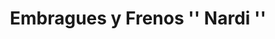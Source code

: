 ---
title: "Embragues y Frenos '' Nardi ''"
url: /ciudad-autonoma-de-buenos-aires/embragues-y-frenos-nardi/
shop: reparación de automóviles
---